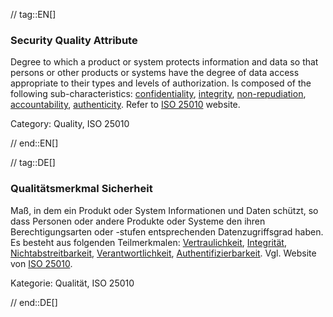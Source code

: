 // tag::EN[]
### Security Quality Attribute
Degree to which a product or system protects information and data so that persons or other products or systems have the degree of data access appropriate to their types and levels of authorization.
Is composed of the following sub-characteristics: [confidentiality](#term-confidentiality-quality-attribute), [integrity](#term-integrity-quality-attribute), [non-repudiation](#term-non-repudiation-quality-attribute), [accountability](#term-accountability-quality-attribute), [authenticity](#term-authenticity-quality-attribute).
Refer to [ISO 25010](http://iso25000.com/index.php/en/iso-25000-standards/iso-25010) website.

Category: Quality, ISO 25010

// end::EN[]

// tag::DE[]
### Qualitätsmerkmal Sicherheit

Maß, in dem ein Produkt oder System Informationen und Daten schützt,
so dass Personen oder andere Produkte oder Systeme den ihren
Berechtigungsarten oder -stufen entsprechenden Datenzugriffsgrad
haben. Es besteht aus folgenden Teilmerkmalen:
[Vertraulichkeit](#term-confidentiality), [Integrität](#term-integrity-quality-attribute),
[Nichtabstreitbarkeit](#term-non-repudiation-quality-attribute),
[Verantwortlichkeit](#term-accountability-quality-attribute),
[Authentifizierbarkeit](#term-authorization). Vgl. Website von [ISO
25010](http://iso25000.com/index.php/en/iso-25000-standards/iso-25010).

Kategorie: Qualität, ISO 25010



// end::DE[]

